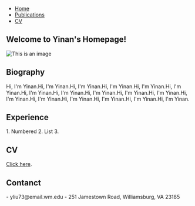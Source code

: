 <body>
<div id="layout-content">
    <div class="navbar navbar-inverse" role="navigation">
      <div class="container">
          <ul class="nav navbar-nav">
            <li class="active"><a href="https://www.facebook.com/yinan.liu.9480/">Home</a></li>
            <li class="active"><a href="https://www.facebook.com/yinan.liu.9480/">Publications</a></li>
            <li class="active"><a href="https://www.facebook.com/yinan.liu.9480/">CV</a></li>
          </ul>
      </div>
    </div>
    
## Welcome to Yinan's Homepage!
    
![This is an image](https://scontent.forf1-3.fna.fbcdn.net/v/t39.30808-6/s1080x2048/271697177_654497889013215_8860179716274916753_n.jpg?_nc_cat=101&ccb=1-5&_nc_sid=730e14&_nc_ohc=06Fhfl3CCbYAX_o5Nrv&_nc_ht=scontent.forf1-3.fna&oh=00_AT8O5RunfXRa-e3q7_B--s4Ihtq9MLSHIboOcq6bTITb6A&oe=61E031F4)
    
</td></tr></table>
<h2>Biography</h2>
Hi, I'm Yinan.Hi, I'm Yinan.Hi, I'm Yinan.Hi, I'm Yinan.Hi, I'm Yinan.Hi, I'm Yinan.Hi, I'm Yinan.Hi, I'm Yinan.Hi, I'm Yinan.Hi, I'm Yinan.Hi, I'm Yinan.Hi, I'm Yinan.Hi, I'm Yinan.Hi, I'm Yinan.Hi, I'm Yinan.Hi, I'm Yinan.Hi, I'm Yinan.

</td></tr></table>
<h2>Experience</h2>
1. Numbered
2. List
3. 

</td></tr></table>
<h2>CV</h2>

[Click here](https://www.facebook.com/yinan.liu.9480/).

</td></tr></table>
<h2>Contanct</h2>
- yliu73@email.wm.edu
- 251 Jamestown Road, Williamsburg, VA 23185

